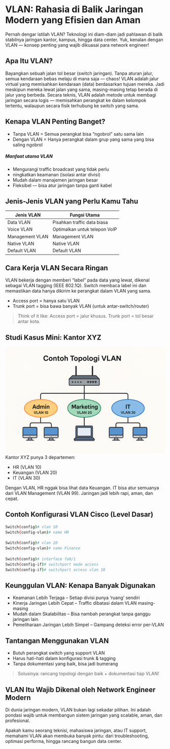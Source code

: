


# VLAN: Rahasia di Balik Jaringan Modern yang Efisien dan Aman

Pernah dengar istilah VLAN? Teknologi ini diam-diam jadi pahlawan di balik stabilnya jaringan kantor, kampus, hingga data center. Yuk, kenalan dengan VLAN — konsep penting yang wajib dikuasai para network engineer!


## Apa Itu VLAN?
Bayangkan sebuah jalan tol besar (switch jaringan). Tanpa aturan jalur, semua kendaraan bebas melaju di mana saja — chaos!
VLAN adalah jalur virtual yang memisahkan kendaraan (data) berdasarkan tujuan mereka. Jadi meskipun mereka lewat jalan yang sama, masing-masing tetap berada di jalur yang berbeda. Secara teknis, VLAN adalah metode untuk membagi jaringan secara logis — memisahkan perangkat ke dalam kelompok tertentu, walaupun secara fisik terhubung ke switch yang sama.

## Kenapa VLAN Penting Banget?

- Tanpa VLAN = Semua perangkat bisa “ngobrol” satu sama lain
- Dengan VLAN = Hanya perangkat dalam grup yang sama yang bisa saling ngobrol

##### Manfaat utama VLAN
- Mengurangi traffic broadcast yang tidak perlu
- ningkatkan keamanan (isolasi antar divisi)
- Mudah dalam manajemen jaringan besar
- Fleksibel — bisa atur jaringan tanpa ganti kabel



## Jenis-Jenis VLAN yang Perlu Kamu Tahu
|   Jenis VLAN  | Fungsi Utama| 
|--------|---------------|
| Data VLAN | Pisahkan traffic data biasa |
|Voice VLAN | Optimalkan untuk telepon VoIP|
|Management VLAN | Management VLAN|
| Native VLAN | Native VLAN|
|Default VLAN | Default VLAN |


##  Cara Kerja VLAN Secara Ringan
VLAN bekerja dengan memberi “label” pada data yang lewat, dikenal sebagai VLAN tagging (IEEE 802.1Q). Switch membaca label ini dan memastikan data hanya dikirim ke perangkat dalam VLAN yang sama.
-  Access port = hanya satu VLAN
- Trunk port = bisa bawa banyak VLAN (untuk antar-switch/router)

>Think of it like: Access port = jalur khusus. Trunk port = tol besar antar kota.

## Studi Kasus Mini: Kantor XYZ
![Topologi VLAN](https://github.com/ageraaniska23/VLAN/blob/main/vlan.png)
Kantor XYZ punya 3 departemen:

- HR (VLAN 10)
- Keuangan (VLAN 20)
- IT (VLAN 30)

Dengan VLAN, HR nggak bisa lihat data Keuangan. IT bisa atur semuanya dari VLAN Management (VLAN 99). Jaringan jadi lebih rapi, aman, dan cepat.

## Contoh Konfigurasi VLAN Cisco (Level Dasar)


```sh
Switch(config)# vlan 10
Switch(config-vlan)# name HR

Switch(config)# vlan 20
Switch(config-vlan)# name Finance

Switch(config)# interface fa0/1
Switch(config-if)# switchport mode access
Switch(config-if)# switchport access vlan 10
```

##  Keunggulan VLAN: Kenapa Banyak Digunakan
- Keamanan Lebih Terjaga – Setiap divisi punya ‘ruang’ sendiri
- Kinerja Jaringan Lebih Cepat – Traffic dibatasi dalam VLAN masing-masing
- Mudah dalam Skalabilitas – Bisa nambah perangkat tanpa ganggu jaringan lain
- Pemeliharaan Jaringan Lebih Simpel – Gampang deteksi error per-VLAN

## Tantangan Menggunakan VLAN
 - Butuh perangkat switch yang support VLAN
 - Harus hati-hati dalam konfigurasi trunk & tagging
 - Tanpa dokumentasi yang baik, bisa jadi bumerang
    
> Solusinya: rancang topologi dengan baik + dokumentasi tiap VLAN!

## VLAN Itu Wajib Dikenal oleh Network Engineer Modern
Di dunia jaringan modern, VLAN bukan lagi sekadar pilihan. Ini adalah pondasi wajib untuk membangun sistem jaringan yang scalable, aman, dan profesional.

Apakah kamu seorang teknisi, mahasiswa jaringan, atau IT support, memahami VLAN akan membuka banyak pintu: dari troubleshooting, optimasi performa, hingga rancang bangun data center.
